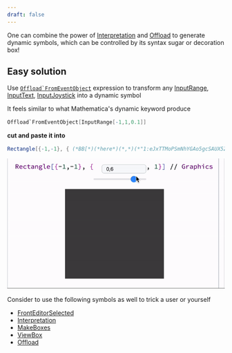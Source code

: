 ```yaml
---
draft: false
---
```

One can combine the power of [Interpretation](frontend/Reference/Formatting/Interpretation.md) and [Offload](frontend/Reference/Interpreter/Offload.md) to generate dynamic symbols, which can be controlled by its syntax sugar or decoration box!

## Easy solution
Use [``Offload`FromEventObject``](frontend/Reference/Interpreter/OffloadFromEventObject.md) expression to transform any [InputRange](frontend/Reference/GUI/InputRange.md), [InputText](frontend/Reference/GUI/InputText.md), [InputJoystick](frontend/Reference/GUI/InputJoystick.md) into a dynamic symbol

It feels similar to what Mathematica's dynamic keyword produce

```mathematica title="evaluate"
Offload`FromEventObject[InputRange[-1,1,0.1]]
```

__cut and paste it into__

```mathematica @
Rectangle[{-1,-1}, { (*BB[*)(*here*)(*,*)(*"1:eJxTTMoPSmNhYGAo5gcSAUX5ZZkpqSn+BSWZ+XnFaYwgCS4g4Zyfm5uaV+KUXxEMUqxsbm6exgSSBPGCSnNSg9mAjOCSosy8dLBYSFFpKpoKkDkeqYkpEFXBILO1sCgJSczMQVYCAOFrJEU="*)(*]BB*), 1}]
```

![](./../../../Generated.mov%20to%20GIF%201.gif)

Consider to use the following symbols as well to trick a user or yourself

- [FrontEditorSelected](frontend/Reference/Interpreter/FrontEditorSelected.md)
- [Interpretation](frontend/Reference/Formatting/Interpretation.md)
- [MakeBoxes](frontend/Reference/Formatting/MakeBoxes.md)
- [ViewBox](frontend/Reference/Formatting/Low-level/ViewBox.md)
- [Offload](frontend/Reference/Interpreter/Offload.md)


